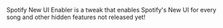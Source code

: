 Spotify New UI Enabler is a tweak that enables Spotify's New UI for every song and other hidden features not released yet!